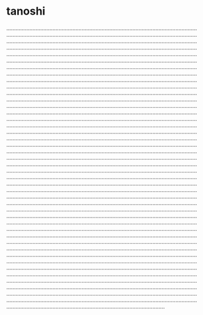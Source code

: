 # tanoshi

...........................................................................................................................................................................................................................................................................................................................................................................................................................................................................................................................................................................................................................................................................................................................................................................................................................................................................................................................................................................................................................................................................................................................................................................................................................................................................................................................................................................................................................................................................................................................................................................................................................................................................................................................................................................................................................................................................................................................................................................................................................................................................................................................................................................................................................................................................................................................................................................................................................................................................................................................................................................................................................................................................................................................................................................................................................................................................................................................................................................................................................................................................................................................................................................................................................................................................................................................................................................................................................................................................................................................................................................................................................................................................................................................................................................................................................................................................................................................................................................................................................................................................................................................................................................................................................................................................................................................................................................................................................................................................................................................................................................................................................................................................................................................................................................................................................................................................................................................................................................................................................................................................................................................................................................................................................................................................................................................................................................................................................................................................................................................................................................................................................................................